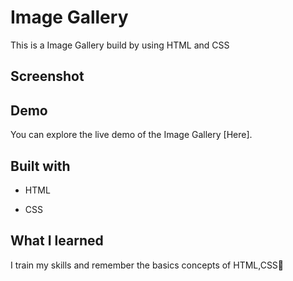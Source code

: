 
# Image Gallery
This is a Image Gallery build by using HTML and CSS
## Screenshot




## Demo
You can explore the live demo of the Image Gallery [Here].


##  Built with
* HTML
+ CSS


## What I learned
I train my skills and remember the basics concepts of HTML,CSS🙂
